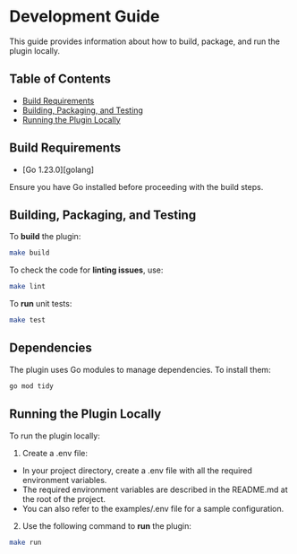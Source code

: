 # Development Guide

This guide provides information about how to build, package, and run the plugin locally.

## Table of Contents

- [Build Requirements](#build-requirements)
- [Building, Packaging, and Testing](#building-packaging-and-testing)
- [Running the Plugin Locally](#running-the-plugin-locally)

## Build Requirements

- [Go 1.23.0][golang]

Ensure you have Go installed before proceeding with the build steps.

## Building, Packaging, and Testing

To **build** the plugin:

```bash
make build
```

To check the code for **linting issues**, use:

```bash
make lint
```

To **run** unit tests:

```bash
make test
```

## Dependencies

The plugin uses Go modules to manage dependencies. To install them:

```bash
go mod tidy
```

## Running the Plugin Locally

To run the plugin locally:

1. Create a .env file:

* In your project directory, create a .env file with all the required environment variables.
* The required environment variables are described in the README.md at the root of the project.
* You can also refer to the examples/.env file for a sample configuration.

2. Use the following command to **run** the plugin:

```bash
make run
```
